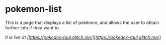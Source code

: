 # pokemon-list

This is a page that displays a list of pokémon, and allows the user to obtain further info if they want to.

_It is live at [https://pokedex-raul.glitch.me/](https://pokedex-raul.glitch.me/)_

